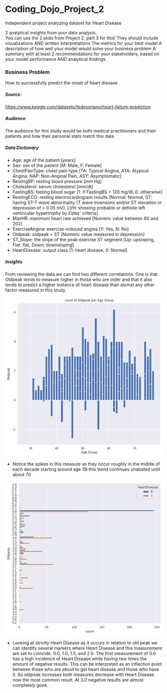 # Coding_Dojo_Project_2
Independent project analyzing dataset for Heart Disease


2 analytical insights from your data analysis.  
You can use the 2 plots from Project 2, part 3 for this!
They should include visualizations AND written interpretations
The metrics for your best model
A description of how well your model would solve your business problem
A summary with at least 2 recommendations for your stakeholders, based on your model performance AND analytical findings.

### Business Problem
How to successfully predict the onset of heart disease

##### Source:
https://www.kaggle.com/datasets/fedesoriano/heart-failure-prediction

##### Audience
The audience for this study would be both medical practitioners and their patients and how their personal stats match this data

##### Data Dictionary

*  Age: age of the patient [years]
*  Sex: sex of the patient [M: Male, F: Female]
*  ChestPainType: chest pain type [TA: Typical Angina, ATA: Atypical Angina, NAP: Non-Anginal Pain, ASY: Asymptomatic]
*  RestingBP: resting blood pressure [mm Hg]
*  Cholesterol: serum cholesterol [mm/dl]
*  FastingBS: fasting blood sugar [1: if FastingBS > 120 mg/dl, 0: otherwise]
*  RestingECG: resting electrocardiogram results [Normal: Normal, ST: having ST-T wave abnormality (T wave inversions and/or ST elevation or depression of > 0.05 mV), LVH: showing probable or definite left ventricular hypertrophy by Estes' criteria]
*  MaxHR: maximum heart rate achieved [Numeric value between 60 and 202]
*  ExerciseAngina: exercise-induced angina [Y: Yes, N: No]
*  Oldpeak: oldpeak = ST [Numeric value measured in depression]
*  ST_Slope: the slope of the peak exercise ST segment [Up: upsloping, Flat: flat, Down: downsloping]
*  HeartDisease: output class [1: heart disease, 0: Normal]

##### Insights
From reviewing the data we can find two different correlations.  One is that Oldpeak tends to measure higher in those who are older and that it also tends to predict a higher instance of heart disease than alomst any other factor measured in this study.  

![alt text](https://github.com/PaulLipska/Coding_Dojo_Project_2/blob/main/data/oldpeak_age.png)
*  Notice the spikes in this measure as they occur roughly in the middle of each decade starting around age 38 this trend continues unabated until about 70

![alt text](https://github.com/PaulLipska/Coding_Dojo_Project_2/blob/main/data/oldpeak_level.png)
*  Looking at strictly Heart Disease as it occurs in relation to old peak we can identify several markers where Heart Disease and this measurement are set to coincide. 0.0, 1.0, 1.5, and 2.0. The first measurement of 0.0 has a high incidence of Heart Disease while having two times the amount of negative results. This can be interpreted as an inflection point between those who are about to get heart disease and those who have it. As oldpeak increases both measures decrease with Heart Disease now the most common result.  At 3.0 negative results are almost completely gone.



